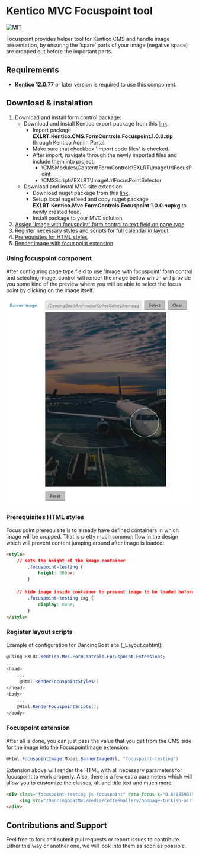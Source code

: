 # Kentico MVC Focuspoint tool
[![MIT](https://camo.githubusercontent.com/52ec9e2dfec7264e254fb7af5ac87f301ced9180/68747470733a2f2f696d672e736869656c64732e696f2f707970692f6c2f417270656767696f2e737667)](https://raw.githubusercontent.com/hyperium/hyper/master/LICENSE)

Focuspoint provides helper tool for Kentico CMS and handle image presentation, by ensuring the 'spare' parts of your image (negative space) are cropped out before the important parts.

## Requirements
* **Kentico 12.0.77** or later version is required to use this component.

## Download & instalation
1. Download and install form control package:
    * Download and install Kentico export package from this [link](https://github.com/drilic/kentico-mvcformcontrol-focuspoint/blob/master/EXLRT.Kentico.CMS.FormControls.Focuspoint.1.0.0.zip).
      * Import package **EXLRT.Kentico.CMS.FormControls.Focuspoint.1.0.0.zip** through Kentico Admin Portal.
      * Make sure that checkbox 'Import code files' is checked.
      * After import, navigate through the newly imported files and include them into project:
        * \CMSModules\Content\FormControls\EXLRT\ImageUrlFocusPoint
        * \CMSScripts\EXLRT\ImageUrlFocusPointSelector
    * Download and instal MVC site extension:
      * Download nuget package from this [link](https://github.com/drilic/kentico-mvcformcontrol-focuspoint/blob/master/EXLRT.Kentico.Mvc.FormControls.Focuspoint.1.0.0.nupkg).
      * Setup local nugetfeed and copy nuget package **EXLRT.Kentico.Mvc.FormControls.Focuspoint.1.0.0.nupkg** to newly created feed.
      * Install package to your MVC solution.
2. [Assign 'Image with focuspoint' form control to text field on page type](#using-focuspoint-component)
3. [Register necessary styles and scripts for full calendar in layout](#register-layout-scripts)
4. [Prerequisites for HTML styles](#prerequisites-html-styles)
5. [Render image with focuspoint extension](#focuspoint-extension)

### Using focuspoint component

After configuring page type field to use 'Image with focuspoint' form control and selecting image, control will render the image bellow which will provide you some kind of the preview where you will be able to select the focus point by clicking on the image itself.

![Image of focuspoint control](https://github.com/drilic/kentico-mvcformcontrol-focuspoint/blob/master/focuspoint-helper-tool.png)

### Prerequisites HTML styles

Focus point prerequisite is to already have defined containers in which image will be cropped. That is pretty much common flow in the design which will prevent content jumping around after image is loaded:
```html
<style>
	// sets the height of the image container
        .focuspoint-testing {
            height: 380px;
        }

	// hide image inside container to prevent image to be loaded before calculation was finished
        .focuspoint-testing img {
            display: none;
        }
</style>
```



### Register layout scripts

Example of configuration for DancingGoat site (_Layout.cshtml):
```csharp
@using EXLRT.Kentico.Mvc.FormControls.Focuspoint.Extensions;
...
<head>
	...
	 @Html.RenderFocuspointStyles()
</head>
<body>
	...
	@Html.RenderFocuspointSripts();
</body>

```

### Focuspoint extension

After all is done, you can just pass the value that you get from the CMS side for the image into the FocuspointImage extension:
```csharp
@Html.FocuspointImage(Model.BannerImageUrl, "focuspoint-testing")
```
Extension above will render the HTML with all necessary parameters for focuspoint to work properly. Also, there is a few extra parameters which will allow you to customize the classes, alt and title text and much more.
```html
<div class="focuspoint-testing js-focuspoint" data-focus-x="0.640859375" data-focus-y="-0.2651646447140381">
     <img src="/DancingGoatMvc/media/CoffeeGallery/hompage-turkish-airlines-case-study.jpg" style="top: -209.474%; left: 0px; display: inline;">
</div>
```

## Contributions and Support
Feel free to fork and submit pull requests or report issues to contribute. Either this way or another one, we will look into them as soon as possible. 
